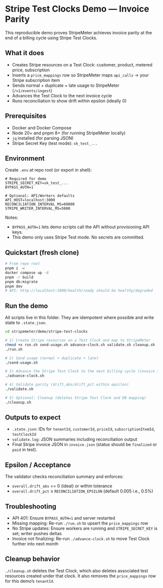 # Stripe Test Clocks Demo — Invoice Parity

This reproducible demo proves StripeMeter achieves invoice parity at the end of a billing cycle using Stripe Test Clocks.

## What it does

- Creates Stripe resources on a Test Clock: customer, product, metered price, subscription
- Inserts a `price_mappings` row so StripeMeter maps `api_calls` → your Stripe subscription item
- Sends normal + duplicate + late usage to StripeMeter (`/v1/events/ingest`)
- Advances the Test Clock to the next invoice cycle
- Runs reconciliation to show drift within epsilon (ideally 0)

## Prerequisites

- Docker and Docker Compose
- Node 20+ and pnpm 8+ (for running StripeMeter locally)
- `jq` installed (for parsing JSON)
- Stripe Secret Key (test mode): `sk_test_...`

## Environment

Create `.env` at repo root (or export in shell):

```
# Required for demo
STRIPE_SECRET_KEY=sk_test_...
BYPASS_AUTH=1

# Optional: API/Workers defaults
API_HOST=localhost:3000
RECONCILIATION_INTERVAL_MS=60000
STRIPE_WRITER_INTERVAL_MS=5000
```

Notes:
- `BYPASS_AUTH=1` lets demo scripts call the API without provisioning API keys.
- This demo only uses Stripe Test mode. No secrets are committed.

## Quickstart (fresh clone)

```bash
# From repo root
pnpm i -w
docker compose up -d
pnpm -r build
pnpm db:migrate
pnpm dev
# API: http://localhost:3000/health/ready should be healthy/degraded
```

## Run the demo

All scripts live in this folder. They are idempotent where possible and write state to `.state.json`.

```bash
cd stripemeter/demo/stripe-test-clocks

# 1) Create Stripe resources on a Test Clock and map to StripeMeter
chmod +x run.sh send-usage.sh advance-clock.sh validate.sh cleanup.sh
./run.sh

# 2) Send usage (normal + duplicate + late)
./send-usage.sh

# 3) Advance the Stripe Test Clock to the next billing cycle (invoice should finalize)
./advance-clock.sh

# 4) Validate parity (drift_abs/drift_pct within epsilon)
./validate.sh

# 5) Optional: Cleanup (deletes Stripe Test Clock and DB mapping)
./cleanup.sh
```

## Outputs to expect

- `.state.json`: IDs for `tenantId`, `customerId`, `priceId`, `subscriptionItemId`, `testClockId`
- `validate.log`: JSON summaries including reconciliation output
- Final Stripe invoice JSON in `invoice.json` (status should be `finalized` or `paid` in test).

## Epsilon / Acceptance

The validator checks reconciliation summary and enforces:
- `overall.drift_abs` == 0 (ideal) or within tolerance
- `overall.drift_pct` ≤ `RECONCILIATION_EPSILON` (default 0.005 i.e., 0.5%)

## Troubleshooting

- API 401: Ensure `BYPASS_AUTH=1` and server restarted
- Missing mapping: Re-run `./run.sh` to upsert the `price_mappings` row
- No Stripe updates: Ensure workers are running and `STRIPE_SECRET_KEY` is set; writer pushes deltas
- Invoice not finalizing: Re-run `./advance-clock.sh` to move Test Clock further into next month

## Cleanup behavior

`./cleanup.sh` deletes the Test Clock, which also deletes associated test resources created under that clock. It also removes the `price_mappings` row for this demo’s `tenantId`.


